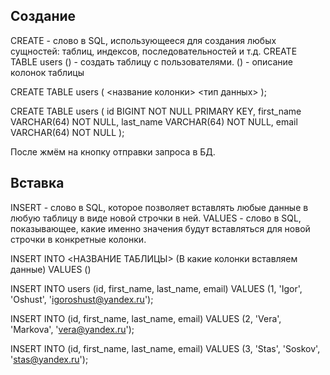 ## Создание
CREATE - слово в SQL, использующееся для создания любых сущностей: таблиц, индексов, последовательностей и т.д.
CREATE TABLE users () - создать таблицу с пользователями. () - описание колонок таблицы

CREATE TABLE users (
    <название колонки> <тип данных> 
);

CREATE TABLE users (
    id BIGINT NOT NULL PRIMARY KEY,
    first_name VARCHAR(64) NOT NULL,
    last_name VARCHAR(64) NOT NULL,
    email VARCHAR(64) NOT NULL
);

После жмём на кнопку отправки запроса в БД.

## Вставка
INSERT - слово в SQL, которое позволяет вставлять любые данные в любую таблицу в виде новой строчки в ней.
VALUES - слово в SQL, показывающее, какие именно значения будут вставляться для новой строчки в конкретные колонки.

INSERT INTO <НАЗВАНИЕ ТАБЛИЦЫ> (В какие колонки вставляем данные)
VALUES ()

INSERT INTO users (id, first_name, last_name, email)
VALUES (1, 'Igor', 'Oshust', 'igoroshust@yandex.ru');

INSERT INTO (id, first_name, last_name, email)
VALUES (2, 'Vera', 'Markova', 'vera@yandex.ru');

INSERT INTO (id, first_name, last_name, email)
VALUES (3, 'Stas', 'Soskov', 'stas@yandex.ru');